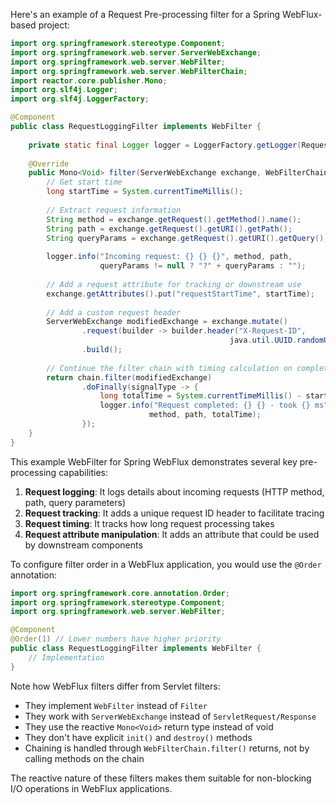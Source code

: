 Here's an example of a Request Pre-processing filter for a Spring WebFlux-based project:

```java
import org.springframework.stereotype.Component;
import org.springframework.web.server.ServerWebExchange;
import org.springframework.web.server.WebFilter;
import org.springframework.web.server.WebFilterChain;
import reactor.core.publisher.Mono;
import org.slf4j.Logger;
import org.slf4j.LoggerFactory;

@Component
public class RequestLoggingFilter implements WebFilter {
    
    private static final Logger logger = LoggerFactory.getLogger(RequestLoggingFilter.class);
    
    @Override
    public Mono<Void> filter(ServerWebExchange exchange, WebFilterChain chain) {
        // Get start time
        long startTime = System.currentTimeMillis();
        
        // Extract request information
        String method = exchange.getRequest().getMethod().name();
        String path = exchange.getRequest().getURI().getPath();
        String queryParams = exchange.getRequest().getURI().getQuery();
        
        logger.info("Incoming request: {} {} {}", method, path, 
                    queryParams != null ? "?" + queryParams : "");
        
        // Add a request attribute for tracking or downstream use
        exchange.getAttributes().put("requestStartTime", startTime);
        
        // Add a custom request header
        ServerWebExchange modifiedExchange = exchange.mutate()
                .request(builder -> builder.header("X-Request-ID", 
                                                 java.util.UUID.randomUUID().toString()))
                .build();
        
        // Continue the filter chain with timing calculation on completion
        return chain.filter(modifiedExchange)
                .doFinally(signalType -> {
                    long totalTime = System.currentTimeMillis() - startTime;
                    logger.info("Request completed: {} {} - took {} ms", 
                               method, path, totalTime);
                });
    }
}
```

This example WebFilter for Spring WebFlux demonstrates several key pre-processing capabilities:

1. **Request logging**: It logs details about incoming requests (HTTP method, path, query parameters)
2. **Request tracking**: It adds a unique request ID header to facilitate tracing
3. **Request timing**: It tracks how long request processing takes
4. **Request attribute manipulation**: It adds an attribute that could be used by downstream components

To configure filter order in a WebFlux application, you would use the `@Order` annotation:

```java
import org.springframework.core.annotation.Order;
import org.springframework.stereotype.Component;
import org.springframework.web.server.WebFilter;

@Component
@Order(1) // Lower numbers have higher priority
public class RequestLoggingFilter implements WebFilter {
    // Implementation
}
```

Note how WebFlux filters differ from Servlet filters:
- They implement `WebFilter` instead of `Filter`
- They work with `ServerWebExchange` instead of `ServletRequest/Response`
- They use the reactive `Mono<Void>` return type instead of void
- They don't have explicit `init()` and `destroy()` methods
- Chaining is handled through `WebFilterChain.filter()` returns, not by calling methods on the chain

The reactive nature of these filters makes them suitable for non-blocking I/O operations in WebFlux applications.